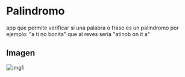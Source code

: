 # Palindromo
app que permite verificar si una palabra o frase es un palindromo por ejemplo: "a ti no bonita" que al reves seria "atinob on it a"

## Imagen

![img1](https://user-images.githubusercontent.com/45720289/55592336-584e1800-56f5-11e9-8139-20333e32c53c.jpg)

